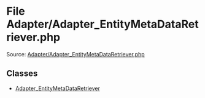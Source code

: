 File Adapter/Adapter_EntityMetaDataRetriever.php
=========

Source: [Adapter/Adapter_EntityMetaDataRetriever.php](https://github.com/PrestaShop/PrestaShop/blob/1.6.1.2/Adapter/Adapter_EntityMetaDataRetriever.php)


Classes
-------

* [Adapter_EntityMetaDataRetriever](class.Adapter_EntityMetaDataRetriever.md)

